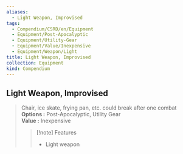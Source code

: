 ```yaml
---
aliases:
  - Light Weapon, Improvised
tags:
  - Compendium/CSRD/en/Equipment
  - Equipment/Post-Apocalyptic
  - Equipment/Utility-Gear
  - Equipment/Value/Inexpensive
  - Equipment/Weapon/Light
title: Light Weapon, Improvised
collection: Equipment
kind: Compendium
---
```

## Light Weapon, Improvised  
  
>Chair, ice skate, frying pan, etc. could break after one combat  
> **Options :** Post-Apocalyptic, Utility Gear  
> **Value :** Inexpensive  
>>[!note] Features  
>> - Light weapon